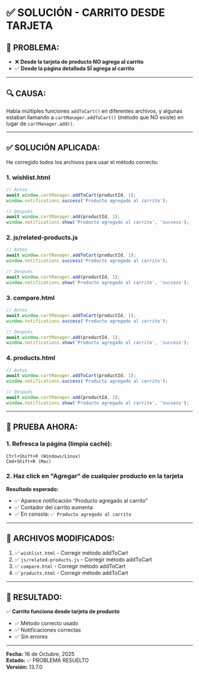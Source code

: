 # ✅ SOLUCIÓN - CARRITO DESDE TARJETA

## 🔴 **PROBLEMA:**

- ❌ **Desde la tarjeta de producto NO agrega al carrito**
- ✅ **Desde la página detallada SÍ agrega al carrito**

---

## 🔍 **CAUSA:**

Había múltiples funciones `addToCart()` en diferentes archivos, y algunas estaban llamando a `cartManager.addToCart()` (método que NO existe) en lugar de `cartManager.add()`.

---

## ✅ **SOLUCIÓN APLICADA:**

He corregido todos los archivos para usar el método correcto:

### **1. wishlist.html**
```javascript
// Antes
await window.cartManager.addToCart(productId, 1);
window.notifications.success('Producto agregado al carrito');

// Después
await window.cartManager.add(productId, 1);
window.notifications.show('Producto agregado al carrito', 'success');
```

### **2. js/related-products.js**
```javascript
// Antes
await window.cartManager.addToCart(productId, 1);
window.notifications.success('Producto agregado al carrito');

// Después
await window.cartManager.add(productId, 1);
window.notifications.show('Producto agregado al carrito', 'success');
```

### **3. compare.html**
```javascript
// Antes
await window.cartManager.addToCart(productId, 1);
window.notifications.success('Producto agregado al carrito');

// Después
await window.cartManager.add(productId, 1);
window.notifications.show('Producto agregado al carrito', 'success');
```

### **4. products.html**
```javascript
// Antes
await window.cartManager.addToCart(productId, 1);
window.notifications.success('Producto agregado al carrito');

// Después
await window.cartManager.add(productId, 1);
window.notifications.show('Producto agregado al carrito', 'success');
```

---

## 🧪 **PRUEBA AHORA:**

### **1. Refresca la página (limpia caché):**
```
Ctrl+Shift+R (Windows/Linux)
Cmd+Shift+R (Mac)
```

### **2. Haz click en "Agregar" de cualquier producto en la tarjeta**

**Resultado esperado:**
- ✅ Aparece notificación "Producto agregado al carrito"
- ✅ Contador del carrito aumenta
- ✅ En consola: `✅ Producto agregado al carrito`

---

## 📝 **ARCHIVOS MODIFICADOS:**

1. ✅ `wishlist.html` - Corregir método addToCart
2. ✅ `js/related-products.js` - Corregir método addToCart
3. ✅ `compare.html` - Corregir método addToCart
4. ✅ `products.html` - Corregir método addToCart

---

## 🎯 **RESULTADO:**

✅ **Carrito funciona desde tarjeta de producto**
- ✅ Método correcto usado
- ✅ Notificaciones correctas
- ✅ Sin errores

---

**Fecha:** 16 de Octubre, 2025  
**Estado:** ✅ PROBLEMA RESUELTO  
**Versión:** 13.7.0




